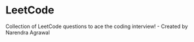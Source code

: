 # LeetCode
Collection of LeetCode questions to ace the coding interview! - Created by Narendra Agrawal
